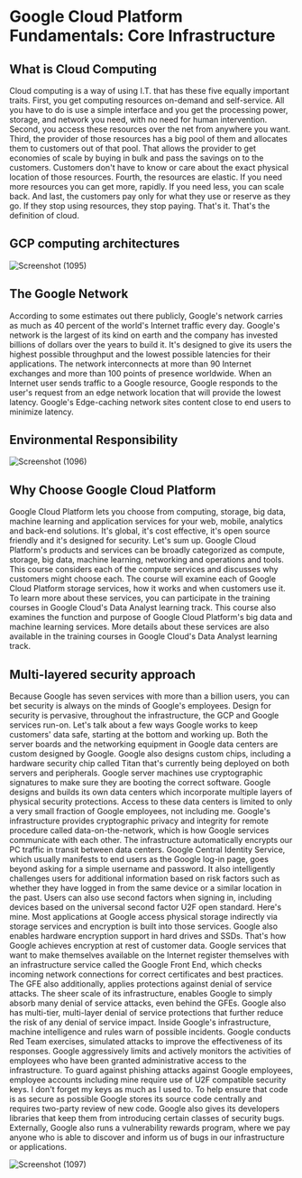# Google Cloud Platform Fundamentals: Core Infrastructure

## What is Cloud Computing

Cloud computing is a way of using I.T. that has these five equally important traits. First, you get computing resources on-demand and self-service. All you have to do is use a simple interface and you get the processing power, storage, and network you need, with no need for human intervention. Second, you access these resources over the net from anywhere you want. Third, the provider of those resources has a big pool of them and allocates them to customers out of that pool. That allows the provider to get economies of scale by buying in bulk and pass the savings on to the customers. Customers don't have to know or care about the exact physical location of those resources. Fourth, the resources are elastic. If you need more resources you can get more, rapidly. If you need less, you can scale back. And last, the customers pay only for what they use or reserve as they go. If they stop using resources, they stop paying. That's it. That's the definition of cloud.

## GCP computing architectures

![Screenshot (1095)](https://user-images.githubusercontent.com/46487696/104838175-3bd99a80-58df-11eb-9f3d-9d787febd28c.png)

## The Google Network

According to some estimates out there publicly, Google's network carries as much as 40 percent of the world's Internet traffic every day. Google's network is the largest of its kind on earth and the company has invested billions of dollars over the years to build it. It's designed to give its users the highest possible throughput and the lowest possible latencies for their applications. The network interconnects at more than 90 Internet exchanges and more than 100 points of presence worldwide. When an Internet user sends traffic to a Google resource, Google responds to the user's request from an edge network location that will provide the lowest latency. Google's Edge-caching network sites content close to end users to minimize latency.

## Environmental Responsibility

![Screenshot (1096)](https://user-images.githubusercontent.com/46487696/104838267-ddf98280-58df-11eb-9653-32d36dd3c8c8.png)

## Why Choose Google Cloud Platform

Google Cloud Platform lets you choose from computing, storage, big data, machine learning and application services for your web, mobile, analytics and back-end solutions. It's global, it's cost effective, it's open source friendly and it's designed for security. Let's sum up. Google Cloud Platform's products and services can be broadly categorized as compute, storage, big data, machine learning, networking and operations and tools. This course considers each of the compute services and discusses why customers might choose each. The course will examine each of Google Cloud Platform storage services, how it works and when customers use it. To learn more about these services, you can participate in the training courses in Google Cloud's Data Analyst learning track. This course also examines the function and purpose of Google Cloud Platform's big data and machine learning services. More details about these services are also available in the training courses in Google Cloud's Data Analyst learning track.

## Multi-layered security approach

Because Google has seven services with more than a billion users, you can bet security is always on the minds of Google's employees. Design for security is pervasive, throughout the infrastructure, the GCP and Google services run-on. Let's talk about a few ways Google works to keep customers' data safe, starting at the bottom and working up. Both the server boards and the networking equipment in Google data centers are custom designed by Google. Google also designs custom chips, including a hardware security chip called Titan that's currently being deployed on both servers and peripherals. Google server machines use cryptographic signatures to make sure they are booting the correct software. Google designs and builds its own data centers which incorporate multiple layers of physical security protections. Access to these data centers is limited to only a very small fraction of Google employees, not including me. Google's infrastructure provides cryptographic privacy and integrity for remote procedure called data-on-the-network, which is how Google services communicate with each other. The infrastructure automatically encrypts our PC traffic in transit between data centers. Google Central Identity Service, which usually manifests to end users as the Google log-in page, goes beyond asking for a simple username and password. It also intelligently challenges users for additional information based on risk factors such as whether they have logged in from the same device or a similar location in the past. Users can also use second factors when signing in, including devices based on the universal second factor U2F open standard. Here's mine. Most applications at Google access physical storage indirectly via storage services and encryption is built into those services. Google also enables hardware encryption support in hard drives and SSDs. That's how Google achieves encryption at rest of customer data. Google services that want to make themselves available on the Internet register themselves with an infrastructure service called the Google Front End, which checks incoming network connections for correct certificates and best practices. The GFE also additionally, applies protections against denial of service attacks. The sheer scale of its infrastructure, enables Google to simply absorb many denial of service attacks, even behind the GFEs. Google also has multi-tier, multi-layer denial of service protections that further reduce the risk of any denial of service impact. Inside Google's infrastructure, machine intelligence and rules warn of possible incidents. Google conducts Red Team exercises, simulated attacks to improve the effectiveness of its responses. Google aggressively limits and actively monitors the activities of employees who have been granted administrative access to the infrastructure. To guard against phishing attacks against Google employees, employee accounts including mine require use of U2F compatible security keys. I don't forget my keys as much as I used to. To help ensure that code is as secure as possible Google stores its source code centrally and requires two-party review of new code. Google also gives its developers libraries that keep them from introducing certain classes of security bugs. Externally, Google also runs a vulnerability rewards program, where we pay anyone who is able to discover and inform us of bugs in our infrastructure or applications.

![Screenshot (1097)](https://user-images.githubusercontent.com/46487696/104849599-8a535d00-5910-11eb-9b86-d96addab2a1c.png)



